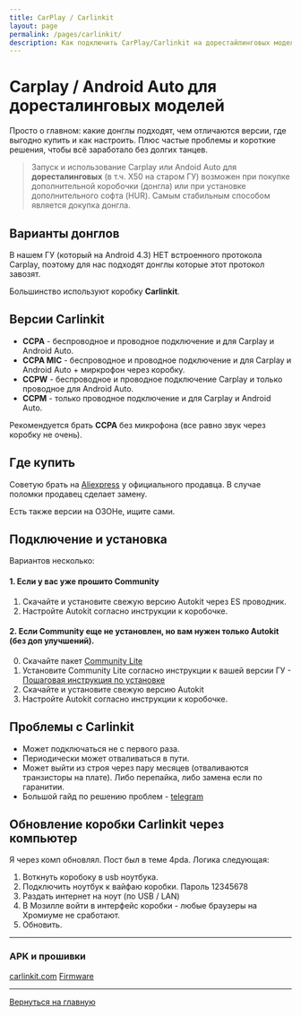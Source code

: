 ```yaml
---
title: CarPlay / Carlinkit
layout: page
permalink: /pages/carlinkit/
description: Как подключить CarPlay/Carlinkit на дорестайлинговых моделях, какие версии донглов бывают, где купить и как устранить типовые проблемы.
---
```


# Carplay / Android Auto для доресталинговых моделей

Просто о главном: какие донглы подходят, чем отличаются версии, где выгодно купить и как настроить. Плюс частые проблемы и короткие решения, чтобы всё заработало без долгих танцев.

> Запуск и использование Carplay или Andoid Auto для **доресталинговых** (в т.ч. X50 на старом ГУ) возможен  при покупке дополнительной коробочки (донгла) или при установке дополнительного софта (HUR). Самым стабильным способом является докупка донгла.
>

## Варианты донглов

В нашем ГУ (который на Android 4.3) НЕТ встроенного протокола Сarplay, поэтому для нас подходят донглы которые этот протокол завозят.

Большинство используют коробку **Carlinkit**.

## Версии Carlinkit

 - **CCPA** - беспроводное и проводное подключение и для Carplay и Android Auto.
  - **CCPA MIC** - беспроводное и проводное подключение и для Carplay и Android Auto + миркрофон через коробку.
 - **CCPW** - беспроводное и проводное подключение Carplay и только проводное для Android Auto.
 - **CCPM** - только проводное подключение и для Carplay и Android Auto.

 Рекомендуется брать **CCPA** без микрофона (все равно звук через коробку не очень).

## Где купить

Советую брать на [Aliexpress](https://aliexpress.ru/item/1005001758378766.html) у официального продавца. В случае поломки продавец сделает замену.

Есть также версии на ОЗОНе, ищите сами.

## Подключение и установка

Вариантов несколько:

#### 1. Если у вас уже прошито Community

1. Скачайте и установите свежую версию Autokit через ES проводник.
2. Настройте Autokit согласно инструкции к коробочке.

#### 2. Если Community еще не установлен, но вам нужен только Autokit (без доп улучшений).

0. Скачайте пакет [Community Lite](../community#облегченные-версии-community)
1. Установите Community Lite согласно инструкции к вашей версии ГУ - [Пошаговая инструкция по установке](../community#пошаговая-инструкция-по-установке)
2. Скачайте и установите свежую версию Autokit
3. Настройте Autokit согласно инструкции к коробочке.


## Проблемы с Carlinkit 
- Может подключаться не с первого раза. 
- Периодически может отваливаться в пути.
- Может выйти из строя через пару месяцев (отваливаются транзисторы на плате). Либо перепайка, либо замена если по гаранитии.
- Большой гайд по решению проблем - [telegram](https://t.me/CoolRay_Android_Develop/70989/181714)

## Обновление коробки Carlinkit через компьютер

Я через комп обновлял. Пост был в теме 4pda. 
Логика следующая:

1. Воткнуть коробоку в usb ноутбука.
2. Подключить ноутбук к вайфаю коробки. Пароль 12345678
3. Раздать интернет на ноут (по USB / LAN)
4. В Мозилле войти в интерфейс коробки - любые браузеры на Хромиуме не сработают.
5. Обновить.

------

### APK и прошивки

[carlinkit.com](https://www.carlinkit.com/autokit.html)
[Firmware](https://github.com/den67rus/Carlinkit-CPC200-Autokit-Firmware/tree/main/Firmware)



------

[Вернуться на главную](https://qttc.github.io/)